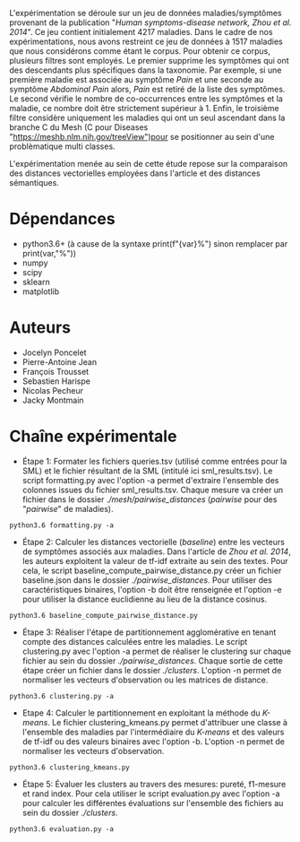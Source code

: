 L'expérimentation se déroule sur un jeu de données maladies/symptômes provenant de la publication "*Human symptoms-disease network, Zhou et al. 2014*". Ce jeu contient initialement 4217 maladies. Dans le cadre de nos expérimentations, nous avons restreint ce jeu de données à 1517 maladies que nous considérons comme étant le corpus. Pour obtenir ce corpus, plusieurs filtres sont employés.
Le premier supprime les symptômes qui ont des descendants plus spécifiques dans la taxonomie. Par exemple, si une première maladie est associée au symptôme *Pain* et une seconde au symptôme *Abdominal Pain* alors, *Pain* est retiré de la liste des symptômes.
Le second vérifie le nombre de co-occurrences entre les symptômes et la maladie, ce nombre doit être strictement supérieur à 1.
Enfin, le troisième filtre considère uniquement les maladies qui ont un seul ascendant dans la branche C du Mesh (C pour Diseases "https://meshb.nlm.nih.gov/treeView")pour se positionner au sein d'une problèmatique multi classes.

<!-- Cependant, nous exploitons 1755 d'entre elles pour le corpus 1 et 1005 pour le corpus 2. Pour le corpus 1 deux filtres sont employés. Le premier filtre les symptômes sur le nombre de co-occurrences avec la maladie, ce nombre doit être strictement supérieur à 1. Le second filtre considère uniquement les maladies qui ont un seul ascendant dans la branche C du Mesh (C pour Diseases "https://meshb.nlm.nih.gov/treeView"), ainsi nous nous situons au sein d'un problème multi classes mais mono label. Pour le corpus 2, les mêmes filtres sont conservés mais nous limitons le nombre de symptômes par maladie dans l'intervalle 5 à 50.-->

L'expérimentation menée au sein de cette étude repose sur la comparaison des distances vectorielles employées dans l'article et des distances sémantiques.

# Dépendances

* python3.6+ (à cause de la syntaxe print(f"{var}%") sinon remplacer par print(var,"%"))
* numpy
* scipy
* sklearn
* matplotlib

# Auteurs

* Jocelyn Poncelet
* Pierre-Antoine Jean
* François Trousset
* Sebastien Harispe
* Nicolas Pecheur
* Jacky Montmain

# Chaîne expérimentale

* Étape 1: Formater les fichiers queries.tsv (utilisé comme entrées pour la SML) et le fichier résultant de la SML (intitulé ici sml\_results.tsv). Le script formatting.py avec l'option -a permet d'extraire l'ensemble des colonnes issues du fichier sml\_results.tsv. Chaque mesure va créer un fichier dans le dossier *./mesh/pairwise_distances* (*pairwise* pour des "*pairwise*" de maladies).

`python3.6 formatting.py -a`

* Étape 2: Calculer les distances vectorielle (*baseline*) entre les vecteurs de symptômes associés aux maladies. Dans l'article de *Zhou et al. 2014*, les auteurs exploitent la valeur de tf-idf extraite au sein des textes. Pour cela, le script baseline\_compute\_pairwise\_distance.py créer un fichier baseline.json dans le dossier *./pairwise_distances*. Pour utiliser des caractéristiques binaires, l'option -b doit être renseignée et l'option -e pour utiliser la distance euclidienne au lieu de la distance cosinus.

`python3.6 baseline_compute_pairwise_distance.py`

* Étape 3: Réaliser l'étape de partitionnement agglomérative en tenant compte des distances calculées entre les maladies. Le script clustering.py avec l'option -a permet de réaliser le clustering sur chaque fichier au sein du dossier *./pairwise\_distances*. Chaque sortie de cette étape créer un fichier dans le dossier *./clusters*. L'option -n permet de normaliser les vecteurs d'observation ou les matrices de distance.

`python3.6 clustering.py -a`

* Etape 4: Calculer le partitionnement en exploitant la méthode du *K-means*. Le fichier clustering\_kmeans.py permet d'attribuer une classe à l'ensemble des maladies par l'intermédiaire du *K-means* et des valeurs de tf-idf ou des valeurs binaires avec l'option -b. L'option -n permet de normaliser les vecteurs d'observation.

`python3.6 clustering_kmeans.py`

* Étape 5: Évaluer les clusters au travers des mesures: pureté, f1-mesure et rand index. Pour cela utiliser le script evaluation.py avec l'option -a pour calculer les différentes évaluations sur l'ensemble des fichiers au sein du dossier *./clusters*.

`python3.6 evaluation.py -a`
